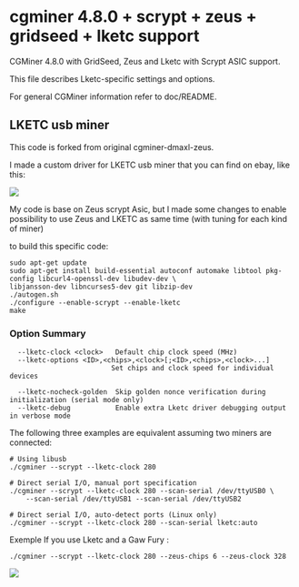 cgminer 4.8.0 + scrypt + zeus + gridseed + lketc support
========================================================

CGMiner 4.8.0 with GridSeed, Zeus and Lketc with Scrypt ASIC support.

This file describes Lketc-specific settings and options.

For general CGMiner information refer to doc/README.

## LKETC usb miner ##
This code is forked from original cgminer-dmaxl-zeus.

I made a custom driver for LKETC usb miner that you can find on ebay, like this:

![](https://raw.githubusercontent.com/wareck/cgminer-lketc/master/docs/lketc.jpg)


My code is base on Zeus scrypt Asic, but I made some changes to enable possibility to use Zeus and LKETC as same time (with tuning for each kind of miner)

to build this specific code:

	sudo apt-get update
	sudo apt-get install build-essential autoconf automake libtool pkg-config libcurl4-openssl-dev libudev-dev \
	libjansson-dev libncurses5-dev git libzip-dev
	./autogen.sh
	./configure --enable-scrypt --enable-lketc
	make

### Option Summary ###

```
  --lketc-clock <clock>   Default chip clock speed (MHz)
  --lketc-options <ID>,<chips>,<clock>[;<ID>,<chips>,<clock>...]
                         Set chips and clock speed for individual devices

  --lketc-nocheck-golden  Skip golden nonce verification during initialization (serial mode only)
  --lketc-debug           Enable extra Lketc driver debugging output in verbose mode
```

The following three examples are equivalent assuming two miners are connected:

	# Using libusb
	./cgminer --scrypt --lketc-clock 280
	
	# Direct serial I/O, manual port specification
	./cgminer --scrypt --lketc-clock 280 --scan-serial /dev/ttyUSB0 \
		--scan-serial /dev/ttyUSB1 --scan-serial /dev/ttyUSB2
	
	# Direct serial I/O, auto-detect ports (Linux only)
	./cgminer --scrypt --lketc-clock 280 --scan-serial lketc:auto

Exemple If you use Lketc and a Gaw Fury :

	./cgminer --scrypt --lketc-clock 280 --zeus-chips 6 --zeus-clock 328

![](https://raw.githubusercontent.com/wareck/cgminer-lketc/master/docs/mining.png)

